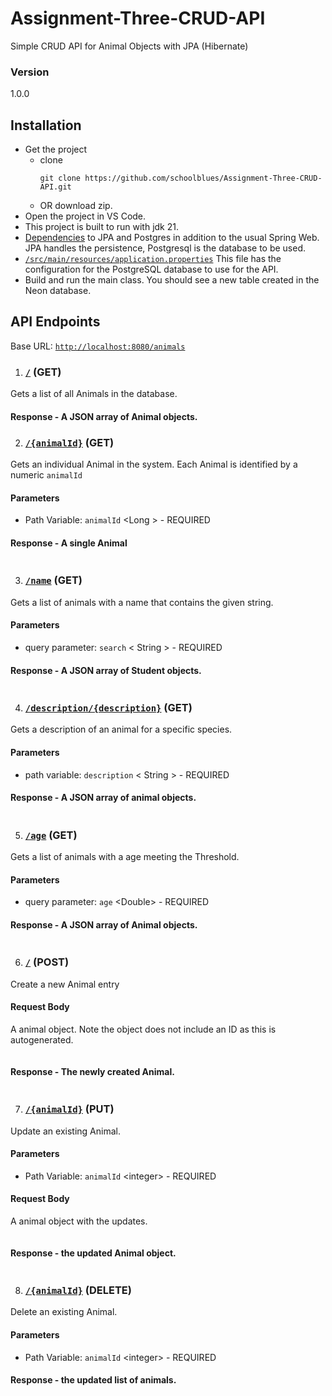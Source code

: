 # Assignment-Three-CRUD-API
Simple CRUD API for Animal Objects with JPA (Hibernate)

### Version
1.0.0

## Installation
- Get the project
    - clone
        ```
      git clone https://github.com/schoolblues/Assignment-Three-CRUD-API.git
        ```
    - OR download zip.
- Open the project in VS Code.
- This project is built to run with jdk 21.
- [Dependencies](https://github.com/schoolblues/Assignment-Three-CRUD-API/blob/e30190792a4c2d9c9eca5f951a2276c90cb02e6c/pom.xml#L32) to JPA and Postgres in addition to the usual Spring Web. JPA handles the persistence, Postgresql is the database to be used.
- [`/src/main/resources/application.properties`](https://github.com/schoolblues/Assignment-Three-CRUD-API/blob/04eef4b02c55bb9d5b363fb189d47651bf4e9da3/src/main/resources/application.properties) This file has the configuration for the PostgreSQL database to use for the API.
- Build and run the main class. You should see a new table created in the Neon database.

## API Endpoints
Base URL: [`http://localhost:8080/animals`](http://localhost:8080/animals)


1. ### [`/`](http://localhost:8080/animals) (GET)
Gets a list of all Animals in the database.

#### Response - A JSON array of Animal objects.

2. ### [`/{animalId}`](http://localhost:8080/animals/1) (GET)
Gets an individual Animal in the system. Each Animal is identified by a numeric `animalId`

#### Parameters
- Path Variable: `animalId` &lt;Long &gt; - REQUIRED

#### Response - A single Animal

```
```

3. ### [`/name`](http://localhost:8080/animals/name?key=jo) (GET)
Gets a list of animals with a name that contains the given string.

#### Parameters
- query parameter: `search` &lt; String &gt; - REQUIRED

#### Response - A JSON array of Student objects.

```
```

4. ### [`/description/{description}`](http://localhost:8080/animals/description/komodo) (GET)
Gets a description of an animal for a specific species.

#### Parameters
- path variable: `description` &lt; String &gt; - REQUIRED

#### Response - A JSON array of animal objects.

```
```
5. ### [`/age`](http://localhost:8080/animals/old?age=100) (GET)
Gets a list of animals with a age meeting the Threshold.

#### Parameters
- query parameter: `age` &lt;Double&gt; - REQUIRED

#### Response - A JSON array of Animal objects.

```
```
6. ### [`/`](http://localhost:8080/animals) (POST)
Create  a new Animal entry

#### Request Body
A animal object. Note the object does not include an ID as this is autogenerated.
```
```
#### Response - The newly created Animal.

```
```

7. ### [`/{animalId}`](http://localhost:8080/animals/3) (PUT)
Update an existing Animal.

#### Parameters
- Path Variable: `animalId` &lt;integer&gt; - REQUIRED

#### Request Body
A animal object with the updates.
```
```
#### Response - the updated Animal object.
```
```

8. ### [`/{animalId}`](http://localhost:8080/animals/3) (DELETE)
Delete an existing Animal.

#### Parameters
- Path Variable: `animalId` &lt;integer&gt; - REQUIRED

#### Response - the updated list of animals.
```
```
